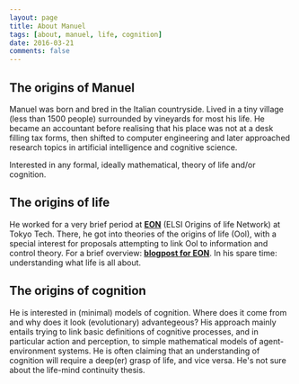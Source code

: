 ```yaml
---
layout: page
title: About Manuel
tags: [about, manuel, life, cognition]
date: 2016-03-21
comments: false
---
```

    
[//]: # (<center><a href="http://taylantatli.github.io/Moon"><b>Moon</b></a> is a minimal, one column jekyll theme.</center>)

## The origins of Manuel
Manuel was born and bred in the Italian countryside. Lived in a tiny village (less than 1500 people) surrounded by vineyards for most his life. He became an accountant before realising that his place was not at a desk filling tax forms, then shifted to computer engineering and later approached research topics in artificial intelligence and cognitive science.

Interested in any formal, ideally mathematical, theory of life and/or cognition.

## The origins of life
He worked for a very brief period at <a href="http://eon.elsi.jp/"><b>EON</b></a> (ELSI Origins of life Network) at Tokyo Tech. There, he got into theories of the origins of life (Ool), with a special interest for proposals attempting to link Ool to information and control theory. For a brief overview: <a href="http://eon.elsi.jp/information-and-regulation-at-the-origins-of-life/"><b>blogpost for EON</b></a>. In his spare time: understanding what life is all about.

## The origins of cognition
He is interested in (minimal) models of cognition. Where does it come from and why does it look (evolutionary) advantegeous? His approach mainly entails trying to link basic definitions of cognitive processes, and in particular action and perception, to simple mathematical models of agent-environment systems. He is often claiming that an understanding of cognition will require a deep(er) grasp of life, and vice versa. He's not sure about the life-mind continuity thesis.
